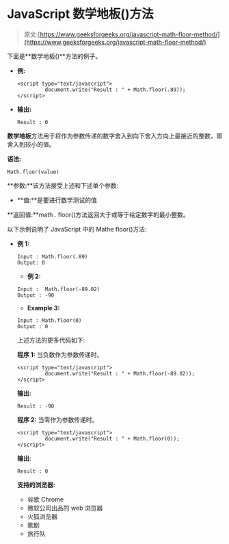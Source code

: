 # JavaScript 数学地板()方法

> 原文:[https://www.geeksforgeeks.org/javascript-math-floor-method/](https://www.geeksforgeeks.org/javascript-math-floor-method/)

下面是**数学地板()**方法的例子。

*   **例:**

    ```
    <script type="text/javascript">
             document.write("Result : " + Math.floor(.89));
    </script>
    ```

*   **输出:**

    ```
    Result : 0
    ```

**数学地板**方法用于将作为参数传递的数字舍入到向下舍入方向上最接近的整数，即舍入到较小的值。

**语法:**

```
Math.floor(value)
```

**参数:**该方法接受上述和下述单个参数:

*   **值:**是要进行数学测试的值

**返回值:**math . floor()方法返回大于或等于给定数字的最小整数。

以下示例说明了 JavaScript 中的 Mathe floor()方法:

*   **例 1:**

    ```
    Input : Math.floor(.89)
    Output: 0
    ```

    *   **例 2:**

    ```
    Input :  Math.floor(-89.02)
    Output : -90
    ```

    *   **Example 3:**

    ```
    Input : Math.floor(0)
    Output : 0
    ```

    上述方法的更多代码如下:

    **程序 1:** 当负数作为参数传递时。

    ```
    <script type="text/javascript">
             document.write("Result : " + Math.floor(-89.02));
    </script>
    ```

    **输出:**

    ```
    Result : -90
    ```

    **程序 2:** 当零作为参数传递时。

    ```
    <script type="text/javascript">
             document.write("Result : " + Math.floor(0));
    </script>
    ```

    **输出:**

    ```
    Result : 0
    ```

    **支持的浏览器:**

    *   谷歌 Chrome
    *   微软公司出品的 web 浏览器
    *   火狐浏览器
    *   歌剧
    *   旅行队